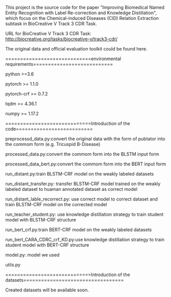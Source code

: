 This project is the source code for the paper "Improving Biomedical Named Entity Recognition with Label Re-correction and Knowledge Distillation", which focus on the Chemical-induced Diseases (CID) Relation Extraction subtask in BioCreative V Track 3 CDR Task.

URL for BioCreative V Track 3 CDR Task: http://biocreative.org/tasks/biocreative-v/track3-cdr/

The original data and official evaluation toolkit could be found here.

=============================environmental requirements===========================

python >=3.6

pytorch >= 1.1.0

pytorch-crf >= 0.7.2

tqdm >= 4.36.1

numpy >= 1.17.2

=============================Introduction of the code==========================

preprocessd_data.py:convert the original data with the form of pubtator into the commom  form (e.g. Tricuspid	B-Disease)

processed_data.py:convert the commom form into the BLSTM input form

processed_data_bert.py:convert the commom form into the BERT input form

run_distant.py:train BLSTM-CRF model on the weakly labeled datasets

run_distant_transfer.py: transfer BLSTM-CRF model trained on the weakly labeled dataset to huaman annotated dataset as correct model

run_distant_lable_recorrect.py: use correct model to correct dataset and train BLSTM-CRF model on the corrected model

run_teacher_student.py: use knowledge distillation strategy to train student model with BLSTM-CRF structure

run_bert_crf.py:train BERT-CRF model on the weakly labeled datasets

run_bert_CARA_CDRC_crf_KD.py:use knowledge distillation strategy to train student model with BERT-CRF structure

model.py: model we used

utils.py

=============================Introduction of the datasets==================================

Created datasets will be available soon.
